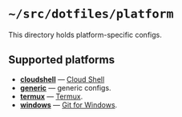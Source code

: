 # `~/src/dotfiles/platform`

This directory holds platform-specific configs.

## Supported platforms

* **[cloudshell](./cloudshell)** — [Cloud Shell]
* **[generic](./generic)** — generic configs.
* **[termux](./termux)** — [Termux].
* **[windows](./windows)** — [Git for Windows].

[Cloud Shell]: https://cloud.google.com/shell
[Termux]: https://termux.com
[Git for Windows]: https://gitforwindows.org
